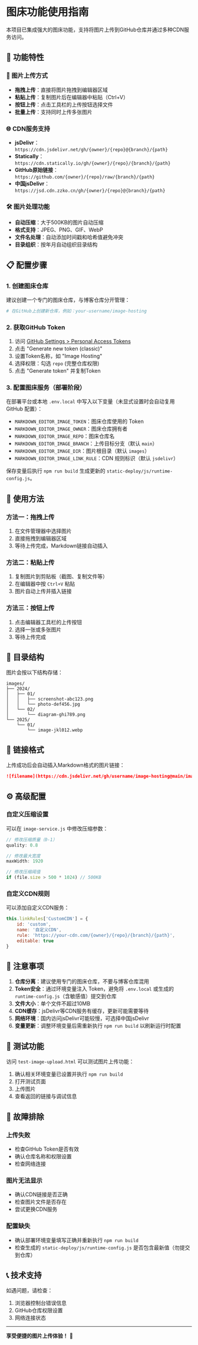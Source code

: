 # 图床功能使用指南

本项目已集成强大的图床功能，支持将图片上传到GitHub仓库并通过多种CDN服务访问。

## 🚀 功能特性

### 📸 图片上传方式
- **拖拽上传**：直接将图片拖拽到编辑器区域
- **粘贴上传**：复制图片后在编辑器中粘贴（Ctrl+V）
- **按钮上传**：点击工具栏的上传按钮选择文件
- **批量上传**：支持同时上传多张图片

### 🌐 CDN服务支持
- **jsDelivr**：`https://cdn.jsdelivr.net/gh/{owner}/{repo}@{branch}/{path}`
- **Statically**：`https://cdn.statically.io/gh/{owner}/{repo}/{branch}/{path}`
- **GitHub原始链接**：`https://github.com/{owner}/{repo}/raw/{branch}/{path}`
- **中国jsDelivr**：`https://jsd.cdn.zzko.cn/gh/{owner}/{repo}@{branch}/{path}`

### 🛠️ 图片处理功能
- **自动压缩**：大于500KB的图片自动压缩
- **格式支持**：JPEG、PNG、GIF、WebP
- **文件名处理**：自动添加时间戳和哈希值避免冲突
- **目录组织**：按年月自动组织目录结构

## 📋 配置步骤

### 1. 创建图床仓库
建议创建一个专门的图床仓库，与博客仓库分开管理：

```bash
# 在GitHub上创建新仓库，例如：your-username/image-hosting
```

### 2. 获取GitHub Token
1. 访问 [GitHub Settings > Personal Access Tokens](https://github.com/settings/tokens)
2. 点击 "Generate new token (classic)"
3. 设置Token名称，如 "Image Hosting"
4. 选择权限：勾选 `repo` (完整仓库权限)
5. 点击 "Generate token" 并复制Token

### 3. 配置图床服务（部署阶段）
在部署平台或本地 `.env.local` 中写入以下变量（未显式设置时会自动复用 GitHub 配置）：

- `MARKDOWN_EDITOR_IMAGE_TOKEN`：图床仓库使用的 Token
- `MARKDOWN_EDITOR_IMAGE_OWNER`：图床仓库拥有者
- `MARKDOWN_EDITOR_IMAGE_REPO`：图床仓库名
- `MARKDOWN_EDITOR_IMAGE_BRANCH`：上传目标分支（默认 `main`）
- `MARKDOWN_EDITOR_IMAGE_DIR`：图片根目录（默认 `images`）
- `MARKDOWN_EDITOR_IMAGE_LINK_RULE`：CDN 规则标识（默认 `jsdelivr`）

保存变量后执行 `npm run build` 生成更新的 `static-deploy/js/runtime-config.js`。

## 🎯 使用方法

### 方法一：拖拽上传
1. 在文件管理器中选择图片
2. 直接拖拽到编辑器区域
3. 等待上传完成，Markdown链接自动插入

### 方法二：粘贴上传
1. 复制图片到剪贴板（截图、复制文件等）
2. 在编辑器中按 `Ctrl+V` 粘贴
3. 图片自动上传并插入链接

### 方法三：按钮上传
1. 点击编辑器工具栏的上传按钮
2. 选择一张或多张图片
3. 等待上传完成

## 📁 目录结构

图片会按以下结构存储：

```
images/
├── 2024/
│   ├── 01/
│   │   ├── screenshot-abc123.png
│   │   └── photo-def456.jpg
│   └── 02/
│       └── diagram-ghi789.png
└── 2025/
    └── 01/
        └── image-jkl012.webp
```

## 🔗 链接格式

上传成功后会自动插入Markdown格式的图片链接：

```markdown
![filename](https://cdn.jsdelivr.net/gh/username/image-hosting@main/images/2024/01/screenshot-abc123.png)
```

## ⚙️ 高级配置

### 自定义压缩设置
可以在 `image-service.js` 中修改压缩参数：

```javascript
// 修改压缩质量（0-1）
quality: 0.8

// 修改最大宽度
maxWidth: 1920

// 修改压缩阈值
if (file.size > 500 * 1024) // 500KB
```

### 自定义CDN规则
可以添加自定义CDN服务：

```javascript
this.linkRules['CustomCDN'] = {
    id: 'custom',
    name: '自定义CDN',
    rule: 'https://your-cdn.com/{owner}/{repo}/{branch}/{path}',
    editable: true
}
```

## 🚨 注意事项

1. **仓库分离**：建议使用专门的图床仓库，不要与博客仓库混用
2. **Token安全**：通过环境变量注入 Token，避免将 `.env.local` 或生成的 `runtime-config.js`（含敏感值）提交到仓库
3. **文件大小**：单个文件不超过10MB
4. **CDN缓存**：jsDelivr等CDN服务有缓存，更新可能需要等待
5. **网络环境**：国内访问jsDelivr可能较慢，可选择中国jsDelivr
6. **变量更新**：调整环境变量后需重新执行 `npm run build` 以刷新运行时配置

## 🧪 测试功能

访问 `test-image-upload.html` 可以测试图片上传功能：

1. 确认相关环境变量已设置并执行 `npm run build`
2. 打开测试页面
3. 上传图片
4. 查看返回的链接与调试信息

## 🔧 故障排除

### 上传失败
- 检查GitHub Token是否有效
- 确认仓库名称和权限设置
- 检查网络连接

### 图片无法显示
- 确认CDN链接是否正确
- 检查图片文件是否存在
- 尝试更换CDN服务

### 配置缺失
- 确认部署环境变量填写正确并重新执行 `npm run build`
- 检查生成的 `static-deploy/js/runtime-config.js` 是否包含最新值（勿提交到仓库）

## 📞 技术支持

如遇问题，请检查：
1. 浏览器控制台错误信息
2. GitHub仓库权限设置
3. 网络连接状态

---

**享受便捷的图片上传体验！** 🎉
